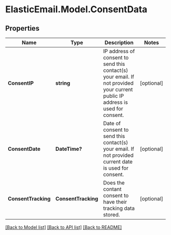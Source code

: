 # ElasticEmail.Model.ConsentData

## Properties

Name | Type | Description | Notes
------------ | ------------- | ------------- | -------------
**ConsentIP** | **string** | IP address of consent to send this contact(s) your email. If not provided your current public IP address is used for consent. | [optional] 
**ConsentDate** | **DateTime?** | Date of consent to send this contact(s) your email. If not provided current date is used for consent. | [optional] 
**ConsentTracking** | **ConsentTracking** | Does the contant consent to have their tracking data stored. | [optional] 

[[Back to Model list]](../README.md#documentation-for-models) [[Back to API list]](../README.md#documentation-for-api-endpoints) [[Back to README]](../README.md)

